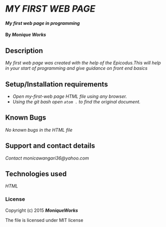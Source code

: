 # _MY FIRST WEB PAGE_

#### _My first web page in programming_

#### By _**Monique Works**_

## Description

_My first web page was created with the help of the Epicodus.This will help in your start of programming and give guidance on front end basics_

## Setup/Installation requirements

* _Open my-first-web page HTML file using any browser._
* _Using the git bash open `atom .` to find the original document._

## Known Bugs

_No known bugs in the HTML file_

## Support and contact details

_Contact monicawangari36@yahoo.com_

## Technologies used

_HTML_

### License

Copyright (c) 2015 **_MoniqueWorks_**

The file is licensed under MIT license
